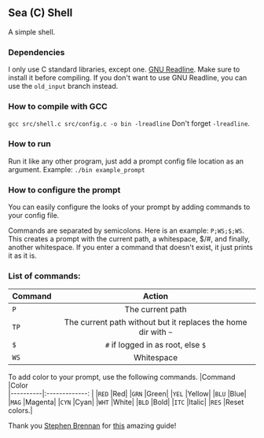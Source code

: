 ## Sea (C) Shell
A simple shell.

### Dependencies
I only use C standard libraries, except one. [GNU Readline](https://tiswww.case.edu/php/chet/readline/rltop.html). Make sure to install it before compiling. If you don't want to use GNU Readline, you can use the `old_input` branch instead.

### How to compile with GCC
`gcc src/shell.c src/config.c -o bin -lreadline` Don't forget `-lreadline`.

### How to run
Run it like any other program, just add a prompt config file location as an argument. Example: `./bin example_prompt`

### How to configure the prompt
You can easily configure the looks of your prompt by adding commands to your config file.

Commands are separated by semicolons. Here is an example: `P;WS;$;WS`. This creates a prompt with the current path, a whitespace, $/#, and finally, another whitespace. If you enter a command that doesn't exist, it just prints it as it is.

### List of commands:
|Command   |Action                                                        |
|----------|:-------------:                                               |
|`P`       |The current path                                              |
|`TP`      |The current path without but it replaces the home dir with `~`|
|`$`       |`#` if logged in as root, else `$`                            |
|`WS`      |Whitespace                                                    |

To add color to your prompt, use the following commands.
|Command   |Color                                                        
|----------|:-------------:                                               |
|`RED`     |Red|
|`GRN`     |Green|
|`YEL`     |Yellow|
|`BLU`     |Blue|
|`MAG`     |Magenta|
|`CYN`     |Cyan|
|`WHT`     |White|
|`BLD`     |Bold|
|`ITC`     |Italic|
|`RES`     |Reset colors.|

Thank you [Stephen Brennan](https://github.com/brenns10) for [this](https://brennan.io/2015/01/16/write-a-shell-in-c/) amazing guide!
